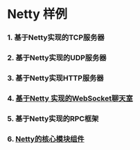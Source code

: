 # Netty 样例

### 1. 基于Netty实现的TCP服务器

### 2. 基于Netty实现的UDP服务器

### 3. 基于Netty实现HTTP服务器

### 4. [基于Netty 实现的WebSocket聊天室](https://github.com/Fatead/Netty-Examples/blob/master/src/main/resources/websocket.md)

### 5. 基于Netty实现的RPC框架

### 6. [Netty的核心模块组件](https://github.com/Fatead/Netty-Examples/blob/master/src/main/resources/Netty%E6%A0%B8%E5%BF%83%E6%A8%A1%E5%9D%97%E7%BB%84%E4%BB%B6.md)

